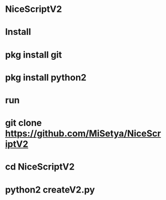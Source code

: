 # NiceScriptV2
# Install
# pkg install git
# pkg install python2
# run
# git clone https://github.com/MiSetya/NiceScriptV2
# cd NiceScriptV2
# python2 createV2.py
